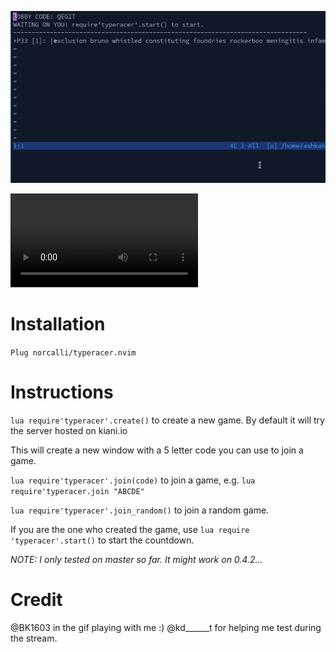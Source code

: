 ![demo](https://raw.githubusercontent.com/norcalli/github-assets/master/typeracer-demo.gif)

![demo.webm](https://raw.githubusercontent.com/norcalli/github-assets/master/typeracer-demo.webm)

# Installation

`Plug norcalli/typeracer.nvim`

# Instructions

`lua require'typeracer'.create()` to create a new game. By default it will try the server hosted on kiani.io

This will create a new window with a 5 letter code you can use to join a game.

`lua require'typeracer'.join(code)` to join a game, e.g. `lua require'typeracer.join "ABCDE"`

`lua require'typeracer'.join_random()` to join a random game.


If you are the one who created the game, use `lua require 'typeracer'.start()` to start the countdown.

*NOTE: I only tested on master so far. It _might_ work on 0.4.2...*

# Credit

@BK1603 in the gif playing with me :)
@kd\_\_\_\_\_\_t for helping me test during the stream.
